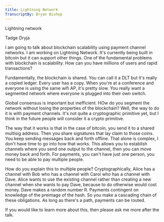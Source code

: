 ```yaml
---
title: Lightning Network
TranscriptBy: Bryan Bishop
---
```


Lightning network

Tadge Dryja

I am going to talk about blockchain scalability using payment channel networks. I am working on Lightning Network. It's currently being built in bitcoin but it can support other things. One of the fundamental problems with blockchain is scalability. How can you have millions of users and rapid transactions?

Fundamentally, the blockchain is shared. You can call it a DLT but it's really a copied ledger. Every user has a copy. When you're at a conference and everyone is using the same wifi AP, it's pretty slow. You really want a segmented network where everyone is plugged into their own switch.

Global consensus is important but inefficient. HOw do you segment the network without losing the properties of the blockchain? Well, the way to do it is with payment channels. It's not quite a cryptographic primitive yet, but I think in the future people will consider it a crypto primitive.

The way that it works is that in the case of bitcoin, you send it to a shared multisig address. Then you share signatures that lay claim to those coins. You keep sending messages back and forth offline. That alone is complex, I don't have time to go into how that works. This allows you to establish channels where you send one output to the channel, then you can move money back and forth. For payments, you can't have just one person, you need to be able to pay multiple people.

How do you explain this to multiple people? Cryptographically, Alice has a channel with Bob who has a channel with Carol who has a channel with Dave. Alice wants to use the existing channel rather than creating a new channel when she wants to pay Dave, because to do otherwise would cost money. Dave makes a random number R. Payments contingent on knowledge of the preimage of the hash. So you make a cascading chain of these obligations. As long as there's a path, payments can be routed.

If you would like to learn more about this, then please ask me more after the talk.

